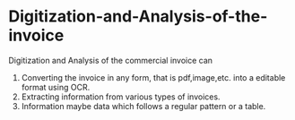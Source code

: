 # Digitization-and-Analysis-of-the-invoice
Digitization and Analysis of the commercial invoice can 
1) Converting the invoice in any form, that is pdf,image,etc. into a editable format using OCR.
2) Extracting information from various types of invoices.
3) Information maybe data which follows a regular pattern or a table.
